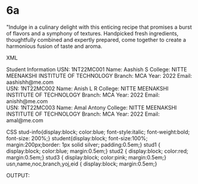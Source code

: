 # 6a
"Indulge in a culinary delight with this enticing recipe that promises a burst of flavors and a symphony of textures.
Handpicked fresh ingredients, thoughtfully combined and expertly prepared, come together to create a harmonious fusion of taste and aroma. 


XML
<?xml version="1.0" encoding="utf-8"?>
<?xml-stylesheet href="Info.css" type="text/css"?>
<student>
<stud-info>Student Information</stud-info>
<stud1>
<usn>USN: 1NT22MC001</usn>
<name>Name: Aashish S</name>
<noc>College: NITTE MEENAKSHI INSTITUTE OF TECHNOLOGY</noc>
<branch>Branch: MCA</branch>
<yoj>Year: 2022</yoj>
<eid>Email: aashishh@me.com</eid>
</stud1>
<br/>
<stud2>
<usn>USN: 1NT22MC002</usn>
<name>Name: Anish L R</name>
<noc>College: NITTE MEENAKSHI INSTITUTE OF TECHNOLOGY</noc>
<branch>Branch: MCA</branch>
<yoj>Year: 2022</yoj>
<eid>Email: anishh@me.com</eid>
</stud2>
<br/>
<stud3>
<usn>USN: 1NT22MC003</usn>
<name>Name: Amal Antony</name>
<noc>College: NITTE MEENAKSHI INSTITUTE OF TECHNOLOGY</noc>
<branch>Branch: MCA</branch>
<yoj>Year: 2022</yoj>
<eid>Email: amal@me.com</eid>
</stud3> 
</student>

CSS
stud-info{display:block; color:blue; font-style:italic; font-weight:bold; font-size: 200%;}
student{display:block; font-size:100%; margin:200px;border: 1px solid silver; padding:0.5em;}
stud1 { display:block; color:blue; margin:0.5em;}
stud2 { display:block; color:red; margin:0.5em;}
stud3 { display:block; color:pink; margin:0.5em;}
usn,name,noc,branch,yoj,eid { display:block; margin:0.5em;}



OUTPUT:
